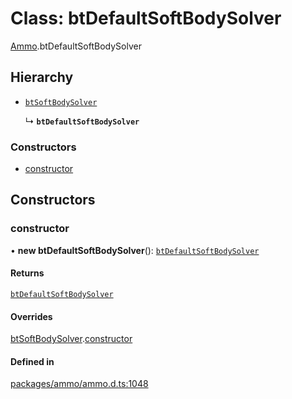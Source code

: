 # Class: btDefaultSoftBodySolver

[Ammo](../modules/Ammo.md).btDefaultSoftBodySolver

## Hierarchy

- [`btSoftBodySolver`](Ammo.btSoftBodySolver.md)

  ↳ **`btDefaultSoftBodySolver`**

### Constructors

- [constructor](Ammo.btDefaultSoftBodySolver.md#constructor)

## Constructors

### constructor

• **new btDefaultSoftBodySolver**(): [`btDefaultSoftBodySolver`](Ammo.btDefaultSoftBodySolver.md)

#### Returns

[`btDefaultSoftBodySolver`](Ammo.btDefaultSoftBodySolver.md)

#### Overrides

[btSoftBodySolver](Ammo.btSoftBodySolver.md).[constructor](Ammo.btSoftBodySolver.md#constructor)

#### Defined in

[packages/ammo/ammo.d.ts:1048](https://github.com/Orillusion/orillusion/blob/main/packages/ammo/ammo.d.ts#L1048)
